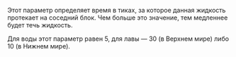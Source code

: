Этот параметр определяет время в тиках, за которое данная жидкость протекает на соседний блок. Чем больше это значение, тем медленнее будет течь жидкость.

Для воды этот параметр равен 5, для лавы — 30 (в Верхнем мире) либо 10 (в Нижнем мире).